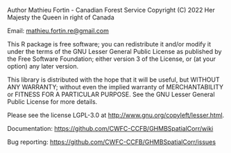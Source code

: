 Author Mathieu Fortin - Canadian Forest Service
Copyright (C) 2022 Her Majesty the Queen in right of Canada

Email: mathieu.fortin.re@gmail.com

This R package is free software; you can redistribute it and/or
modify it under the terms of the GNU Lesser General Public
License as published by the Free Software Foundation; either
version 3 of the License, or (at your option) any later version.

This library is distributed with the hope that it will be useful,
but WITHOUT ANY WARRANTY; without even the implied
warranty of MERCHANTABILITY or FITNESS FOR A
PARTICULAR PURPOSE. See the GNU Lesser General Public
License for more details.

Please see the license LGPL-3.0 at http://www.gnu.org/copyleft/lesser.html.

Documentation: https://github.com/CWFC-CCFB/GHMBSpatialCorr/wiki

Bug reporting: https://github.com/CWFC-CCFB/GHMBSpatialCorr/issues
